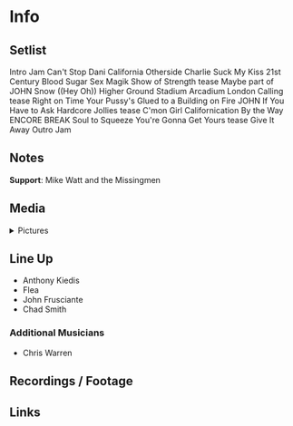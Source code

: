 # Info

## Setlist

Intro Jam
Can't Stop
Dani California
Otherside
Charlie
Suck My Kiss
21st Century
Blood Sugar Sex Magik
Show of Strength tease
Maybe part of JOHN
Snow ((Hey Oh))
Higher Ground
Stadium Arcadium
London Calling tease
Right on Time
Your Pussy's Glued to a Building on Fire JOHN
If You Have to Ask
Hardcore Jollies tease
C'mon Girl
Californication
By the Way
ENCORE BREAK
Soul to Squeeze
You're Gonna Get Yours tease
Give It Away
Outro Jam

## Notes

**Support**: Mike Watt and the Missingmen

## Media 

<details>
  <summary>Pictures</summary>
  <!--<img alt="Setlist" title="Setlist" src="_.jpg" height="200" />
  <img alt="Flyer" title="Flyer" src="_.jpg" height="200" />
  <img alt="Clipper" title="Clipper" src="_.jpg" height="200" />
  <img alt="Ticket" title="Ticket" src="_.jpg" height="200" />
  -->
</details>

## Line Up

* Anthony Kiedis
* Flea
* John Frusciante
* Chad Smith

### Additional Musicians

* Chris Warren

## Recordings / Footage

## Links